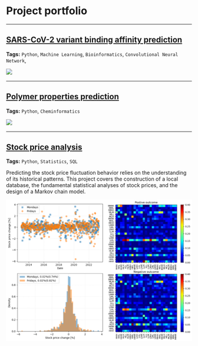 # Project portfolio

---
## [SARS-CoV-2 variant binding affinity prediction](/sample_page)

**Tags:** `Python`, `Machine Learning`, `Bioinformatics`, `Convolutional Neural Network`,

<img src="images/dummy_thumbnail.jpg?raw=true"/>

---
## [Polymer properties prediction](/pdf/sample_presentation.pdf)

**Tags:** `Python`, `Cheminformatics`

<img src="images/dummy_thumbnail.jpg?raw=true"/>

---

## [Stock price analysis](../projects/stock-price-analysis)

**Tags:** `Python`, `Statistics`, `SQL`

Predicting the stock price fluctuation behavior relies on the understanding of its historical patterns. This project covers the construction of a local database, the fundamental statistical analyses of stock prices, and the design of a Markov chain model.
 
<img src="images/stock-price-toc.png?raw=true"/>


